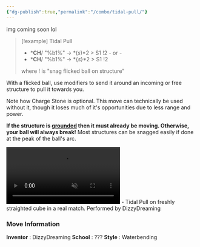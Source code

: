 ```yaml
---
{"dg-publish":true,"permalink":"/combo/tidal-pull/"}
---
```


img coming soon lol

> [!example] Tidal Pull
> - \***CH**/ "%b1%" -> *(*s*)*2 > S1 !2
> \- or -
> - \***CH**/ "%b1%" -> *{*s*}*2 > S1 !2
> 
> where ! is "snag flicked ball on structure"

With a flicked ball, use modifiers to send it around an incoming or free structure to pull it towards you.

Note how Charge Stone is optional. This move can technically be used without it, though it loses much of it's opportunities due to less range and power.

**If the structure is <u><strong>grounded</strong></u> then it must already be moving. Otherwise, your ball will always break!**
Most structures can be snagged easily if done at the peak of the ball's arc.

<video controls loop autoplay muted>  
  <source src="https://media.milanote.com/p/files/1TEIWX13EDZfeP/9mQ/Tidal%20Pull%20Showcase.mp4" type="video/mp4">  
  Your browser does not support the video tag.  
</video>
 - Tidal Pull on freshly straighted cube in a real match. Performed by DizzyDreaming

### Move Information
**Inventor** : DizzyDreaming
**School** : ???
**Style** : Waterbending

